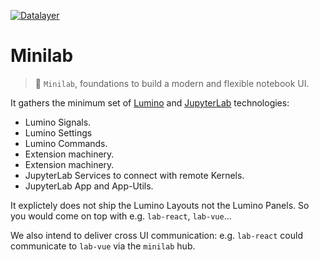 [![Datalayer](https://raw.githubusercontent.com/datalayer/datalayer/main/res/logo/datalayer-25.svg?sanitize=true)](https://datalayer.io)

# Minilab

> 🎹 `Minilab`, foundations to build a modern and flexible notebook UI.

It gathers the minimum set of [Lumino](https://github.com/jupyterlab/jupyterlab) and [JupyterLab](https://github.com/jupyterlab/jupyterlab) technologies:

- Lumino Signals.
- Lumino Settings
- Lumino Commands.
- Extension machinery.
- Extension machinery.
- JupyterLab Services to connect with remote Kernels.
- JupyterLab App and App-Utils.

It explictely does not ship the Lumino Layouts not the Lumino Panels. So you would come on top with e.g. `lab-react`, `lab-vue`...

We also intend to deliver cross UI communication: e.g. `lab-react` could communicate to `lab-vue` via the `minilab` hub.
